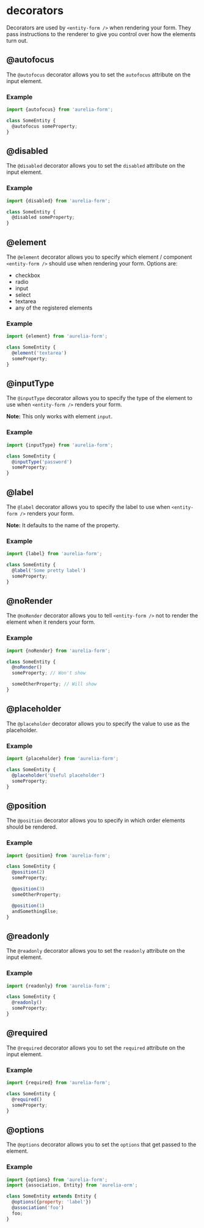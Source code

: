 # decorators
Decorators are used by `<entity-form />` when rendering your form.
They pass instructions to the renderer to give you control over how the elements turn out.

## @autofocus
The `@autofocus` decorator allows you to set the `autofocus` attribute on the input element.

### Example
```js
import {autofocus} from 'aurelia-form';

class SomeEntity {
  @autofocus someProperty;
}
```

## @disabled
The `@disabled` decorator allows you to set the `disabled` attribute on the input element.

### Example
```js
import {disabled} from 'aurelia-form';

class SomeEntity {
  @disabled someProperty;
}
```

## @element
The `@element` decorator allows you to specify which element / component `<entity-form />` should use when rendering your form. Options are:

- checkbox
- radio
- input
- select
- textarea
- any of the registered elements

### Example
```js
import {element} from 'aurelia-form';

class SomeEntity {
  @element('textarea')
  someProperty;
}
```

## @inputType
The `@inputType` decorator allows you to specify the type of the element to use when `<entity-form />` renders your form.

**Note:** This only works with element `input`.

### Example
```js
import {inputType} from 'aurelia-form';

class SomeEntity {
  @inputType('password')
  someProperty;
}
```

## @label
The `@label` decorator allows you to specify the label to use when `<entity-form />` renders your form.

**Note:** It defaults to the name of the property.

### Example
```js
import {label} from 'aurelia-form';

class SomeEntity {
  @label('Some pretty label')
  someProperty;
}
```

## @noRender
The `@noRender` decorator allows you to tell `<entity-form />` not to render the element when it renders your form.

### Example
```js
import {noRender} from 'aurelia-form';

class SomeEntity {
  @noRender()
  someProperty; // Won't show

  someOtherProperty; // Will show
}
```

## @placeholder
The `@placeholder` decorator allows you to specify the value to use as the placeholder.

### Example
```js
import {placeholder} from 'aurelia-form';

class SomeEntity {
  @placeholder('Useful placeholder')
  someProperty;
}
```

## @position
The `@position` decorator allows you to specify in which order elements should be rendered.

### Example
```js
import {position} from 'aurelia-form';

class SomeEntity {
  @position(2)
  someProperty;

  @position(3)
  someOtherProperty;

  @position(1)
  andSomethingElse;
}
```

## @readonly
The `@readonly` decorator allows you to set the `readonly` attribute on the input element.

### Example
```js
import {readonly} from 'aurelia-form';

class SomeEntity {
  @readonly()
  someProperty;
}
```

## @required
The `@required` decorator allows you to set the `required` attribute on the input element.

### Example
```js
import {required} from 'aurelia-form';

class SomeEntity {
  @required()
  someProperty;
}
```

## @options
The `@options` decorator allows you to set the `options` that get passed to the element.

### Example
```js
import {options} from 'aurelia-form';
import {association, Entity} from 'aurelia-orm';

class SomeEntity extends Entity {
  @options({property: 'label'})
  @association('foo')
  foo;
}
```

